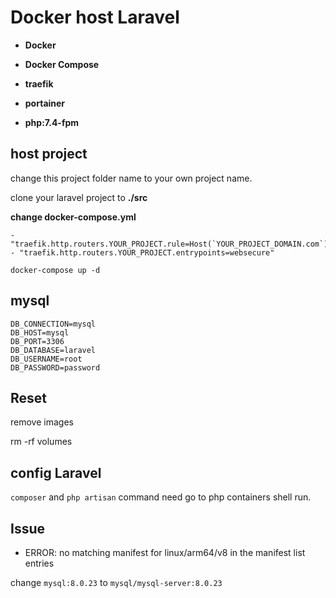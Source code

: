 # Docker host Laravel

- **Docker**

- **Docker Compose**

- **traefik**

- **portainer**

- **php:7.4-fpm**


## host project

change this project folder name to your own project name.

clone your laravel project to **./src**

**change docker-compose.yml**

```
- "traefik.http.routers.YOUR_PROJECT.rule=Host(`YOUR_PROJECT_DOMAIN.com`)"
- "traefik.http.routers.YOUR_PROJECT.entrypoints=websecure"
```

```
docker-compose up -d
```

## mysql

```
DB_CONNECTION=mysql
DB_HOST=mysql
DB_PORT=3306
DB_DATABASE=laravel
DB_USERNAME=root
DB_PASSWORD=password
```

## Reset

remove images

rm -rf volumes

## config Laravel

`composer` and `php artisan` command need go to php containers shell run.

## Issue

- ERROR: no matching manifest for linux/arm64/v8 in the manifest list entries

change `mysql:8.0.23` to `mysql/mysql-server:8.0.23`
